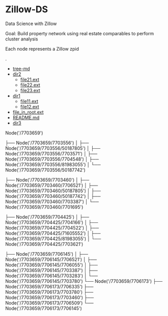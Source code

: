 # Zillow-DS
Data Science with Zillow

Goal: Build property network using real estate comparables to perform cluster analysis

Each node represents a Zillow zpid

.
 * [tree-md](./tree-md)
 * [dir2](./dir2)
   * [file21.ext](./dir2/file21.ext)
   * [file22.ext](./dir2/file22.ext)
   * [file23.ext](./dir2/file23.ext)
 * [dir1](./dir1)
   * [file11.ext](./dir1/file11.ext)
   * [file12.ext](./dir1/file12.ext)
 * [file_in_root.ext](./file_in_root.ext)
 * [README.md](./README.md)
 * [dir3](./dir3)

Node('/7703659')

├── Node('/7703659/7703556')
│   ├── Node('/7703659/7703556/50187805')
│   ├── Node('/7703659/7703556/7703571')
│   ├── Node('/7703659/7703556/7704548')
│   ├── Node('/7703659/7703556/81983055')
│   └── Node('/7703659/7703556/50187742')

├── Node('/7703659/7703460')
│   ├── Node('/7703659/7703460/7706521')
│   ├── Node('/7703659/7703460/50187805')
│   ├── Node('/7703659/7703460/50187742')
│   ├── Node('/7703659/7703460/7703387')
│   └── Node('/7703659/7703460/7701695')

├── Node('/7703659/7704425')
│   ├── Node('/7703659/7704425/7704166')
│   ├── Node('/7703659/7704425/7704522')
│   ├── Node('/7703659/7704425/71605552')
│   ├── Node('/7703659/7704425/81983055')
│   └── Node('/7703659/7704425/7703621')

├── Node('/7703659/7706145')
│   ├── Node('/7703659/7706145/7706521')
│   ├── Node('/7703659/7706145/7706055')
│   ├── Node('/7703659/7706145/7703387')
│   ├── Node('/7703659/7706145/7703283')
│   └── Node('/7703659/7706145/7703780')
└── Node('/7703659/7706173')
    ├── Node('/7703659/7706173/7706335')
    ├── Node('/7703659/7706173/7703780')
    ├── Node('/7703659/7706173/7703460')
    ├── Node('/7703659/7706173/7706509')
    └── Node('/7703659/7706173/7706145')
